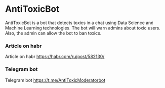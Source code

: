 # AntiToxicBot
AntiToxicBot is a bot that detects toxics in a chat using Data Science and Machine Learning technologies. The bot will warn admins about toxic users. Also, the admin can allow the bot to ban toxics.

### Article on habr
Article on habr https://habr.com/ru/post/582130/

### Telegram bot
Telegram bot https://t.me/AntiToxicModeratorbot


